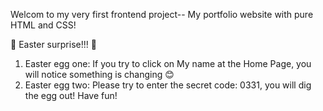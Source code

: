 Welcom to my very first frontend project-- My portfolio website with pure HTML and CSS!

🐣 Easter surprise!!! 🐣
1. Easter egg one: If you try to click on My name at the Home Page, you will notice something is changing 😊
2. Easter egg two: Please try to enter the secret code: 0331, you will dig the egg out! Have fun! 
